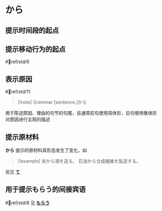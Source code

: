 # から  

## 提示时间段的起点  

## 提示移动行为的起点  

 #📖ref/std/6

## 表示原因

 #📖ref/std/11

> [!note] Grammar
> [sentence.]から

用于陈述原因、理由的句节的句尾，且通常前句使用简体形，后句使用敬体形  
对原因进行主观的描述

## 提示原材料  

**から** 提示的原材料其形态发生了变化，如  

> [!example]
> 米から酒を造る。
> 石油から合成繊維を製造する。

另见 [**て**](て.md#表示原材料)

## 用于提示もらう的间接宾语  

 #📖ref/std/8
见 [**もらう**](../../9.sentence_pattern/授受动词.md#表示物品所有权的转移)
